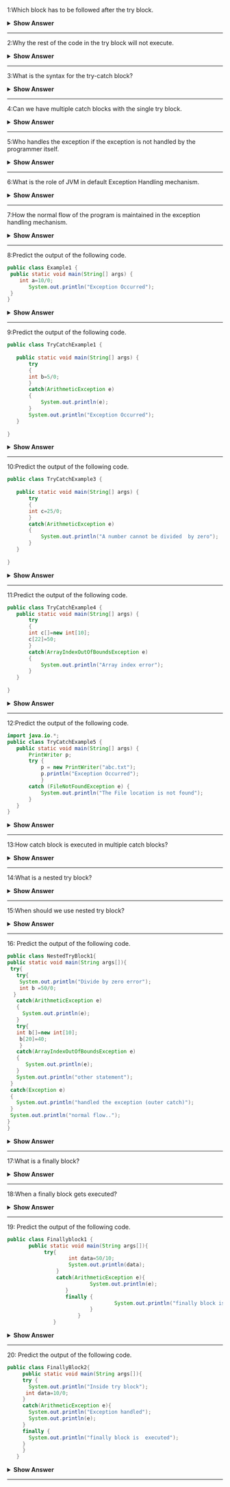1:Which block has to be followed after the try block.
<details><summary> <b> Show Answer</b></summary>
catch or finally block.
</details>

---

2:Why the rest of the code in the try block will not execute.
<details><summary><b> Show Answer</b></summary>
whenever an exception is occurred in the try block the rest of the code will not execute.
</details>

---

3:What is the syntax for the try-catch block? 	
<details><summary><b> Show Answer</b></summary>
	
``` java
 try{

 }
 catch(Exceptionclass Exceptionobject){

 }
```
</details>

---	

4:Can we have multiple catch blocks with the single try block.	
<details><summary> <b> Show Answer</b></summary>	
yes
</details>

---

5:Who handles the exception if the exception is not handled by the programmer itself.
<details><summary> <b> Show Answer</b></summary>
Java Virtual Machine(JVM).
</details>

---

6:What is the role of JVM in default Exception Handling mechanism.
<details><summary><b> Show Answer</b></summary>
JVM prints out the exception description,prints the stacktrace and causes the program to terminate.
</details>

---

7:How the normal flow of the program is maintained in the exception handling mechanism.
<details><summary><b> Show Answer</b></summary>
if the programmer handles the exception.
</details>

---

8:Predict the output of the following code.
 ``` java   
public class Example1 {    
  public static void main(String[] args) {    
     int a=10/0;   
        System.out.println("Exception Occurred");   
  }    
}
```
<details><summary><b> Show Answer</b></summary>
/by zero
</details>

---

9:Predict the output of the following code.
 ``` java   
public class TryCatchExample1 {  
  
    public static void main(String[] args) {  
        try  
        {  
        int b=5/0;  
        }  
        catch(ArithmeticException e)  
        {  
            System.out.println(e);  
        }  
        System.out.println("Exception Occurred");  
    }  
      
}  
```
<details><summary> <b> Show Answer</b></summary>
	
```java
/by zero
Exception Occurred
```
</details>

---

10:Predict the output of the following code.
 ``` java   
public class TryCatchExample3 {  
  
    public static void main(String[] args) {  
        try  
        {  
        int c=25/0;  
        }  
        catch(ArithmeticException e)  
        {  
            System.out.println("A number cannot be divided  by zero");  
        }    
    }  
      
}  
```
<details><summary><b> Show Answer</b></summary>
A number cannot be divided  by zero
</details>

---

11:Predict the output of the following code.
 ``` java   
public class TryCatchExample4 {  
    public static void main(String[] args) {  
        try  
        {  
        int c[]=new int[10];  
        c[22]=50;
        }  
        catch(ArrayIndexOutOfBoundsException e)  
        {  
            System.out.println("Array index error");  
        }    
    }  
      
}  
```
<details><summary><b> Show Answer</b></summary>
Array index error
</details>

---

12:Predict the output of the following code.
 ``` java   
import java.io.*;
public class TryCatchExample5 {  
    public static void main(String[] args) {  
        PrintWriter p;  
        try {  
            p = new PrintWriter("abc.txt");  
            p.println("Exception Occurred");  
            }  
        catch (FileNotFoundException e) {      
            System.out.println("The File location is not found");  
        }         
    }  
}  
```
<details><summary><b> Show Answer</b></summary>
The File location is not found
</details>

---

13:How catch block is executed in multiple catch blocks?
<details><summary><b> Show Answer</b></summary>
All the catch blocks must be ordered from most specific to most generic i.e it should start from ArithmeticException class and then to the Exception class.
</details>

---

14:What is a nested try  block?
<details><summary><b> Show Answer</b></summary>
the try block inside another try block is called as nested try block.
</details>

---

15:When should we use nested try  block?
<details><summary> <b> Show Answer</b></summary>
A situation may arise where a part of  block of code may cause one error and the entire block of code itself may cause another error. In such cases, exception handlers have to be nested.
</details>

---

16: Predict the output of the following code.
 ``` java   
public class NestedTryBlock1{    
 public static void main(String args[]){   
  try{    
    try{    
     System.out.println("Divide by zero error");    
     int b =50/0;    
   }  
    catch(ArithmeticException e)  
    {  
      System.out.println(e);  
    }    
    try{    
    int b[]=new int[10];    
     b[20]=40;    
     }  
    catch(ArrayIndexOutOfBoundsException e)  
    {  
       System.out.println(e);  
    }      
    System.out.println("other statement");    
  }  
  catch(Exception e)  
  {  
    System.out.println("handled the exception (outer catch)");  
  }     
  System.out.println("normal flow..");    
 }    
}  
```
<details><summary><b> Show Answer</b></summary>

```java
Divide by zero error
/by zero
Index 10 out of bounds for length 10
```
</details>

---

17:What is a finally  block?
<details><summary><b> Show Answer</b></summary>
Java finally block is always executed whether an exception is handled or not. Therefore, it contains all the necessary statements that need to be printed regardless of the exception occurs or not.The finally block follows the try-catch block.
</details>

---

18:When a finally block gets executed?
<details><summary><b> Show Answer</b></summary>
When a Java program does not throw any exception a finally block gets  executed.
</details>

---

19: Predict the output of the following code.
 ``` java   
public class Finallyblock1 {    
        public static void main(String args[]){    
             try{    
                     int data=50/10;    
                     System.out.println(data);    
                 }    
                 catch(ArithmeticException e){  
	                        System.out.println(e);  
	                }    
                    finally {  
                                	System.out.println("finally block is executed");  
	                        }     
                        }    
                }    
```
<details><summary><b> Show Answer</b></summary>

```java
5
finally block is executed
```
</details>

---

20: Predict the output of the following code.
 ``` java   
public class FinallyBlock2{    
      public static void main(String args[]){   
      try {    
        System.out.println("Inside try block");  
       int data=10/0;      
      }   
      catch(ArithmeticException e){  
        System.out.println("Exception handled");  
        System.out.println(e);  
      }   
      finally {  
        System.out.println("finally block is  executed");  
      }      
      }    
    }  
```
<details><summary><b> Show Answer</b></summary>
	
 ``` java  
Inside try block
Exception handled
/ by zero
finally block is executed
 ```
</details>

---
